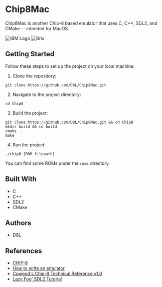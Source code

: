 # Chip8Mac

Chip8Mac is another Chip-8 based emulator that uses C, C++, SDL2, and CMake -- intended for MacOS.

![IBM Logo](https://i.imgur.com/429qxi3.png)
![Brix](https://i.imgur.com/NVQt0hd.png)

## Getting Started

Follow these steps to set up the project on your local machine:

1. Clone the repository:

```
git clone https://github.com/D8L/Chip8Mac.git
```

2. Navigate to the project directory:

```
cd Chip8
```

3. Build the project:

```
git clone https://github.com/D8L/Chip8Mac.git && cd Chip8
mkdir build && cd build
cmake ..
make
```

4. Run the project:

```
./chip8 [ROM filepath]
```
You can find some ROMs under the `roms` directory.

## Built With

* C
* C++
* SDL2
* CMake

## Authors

* D8L

## References

* [CHIP-8](https://en.wikipedia.org/wiki/CHIP-8)
* [How to write an emulator](https://tobiasvl.github.io/blog/write-a-chip-8-emulator/)
* [Cowgod's Chip-8 Technical Reference v1.0](http://devernay.free.fr/hacks/chip8/C8TECH10.HTM)
* [Lazy Foo' SDL2 Tutorial](http://lazyfoo.net/tutorials/SDL/index.php)
